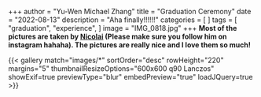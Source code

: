 +++
author = "Yu-Wen Michael Zhang"
title = "Graduation Ceremony"
date = "2022-08-13"
description = "Aha finally!!!!!!"
categories = [
]
tags = [
    "graduation",
    "experience",
]
image = "IMG_0818.jpg"
+++
**Most of the pictures are taken by [Nicolai](https://www.instagram.com/nicolaibertol/) (Please make sure you follow him on instagram hahaha). The pictures are really nice and I love them so much!**

{{< gallery match="images/*" sortOrder="desc" rowHeight="220" margins="5" thumbnailResizeOptions="600x600 q90 Lanczos" showExif=true previewType="blur" embedPreview="true" loadJQuery=true >}}
